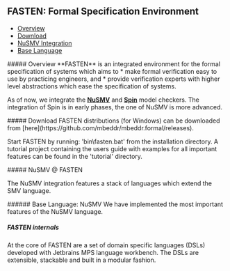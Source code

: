 ## FASTEN: Formal Specification Environment

* [Overview](#overview)  
* [Download](#download) 
* [NuSMV Integration](#nusmv_integration)
 * [Base Language](#nusmv_base_language)


<a name="overview"/>
##### Overview
**FASTEN** is an integrated environment for the formal specification of systems which aims to
* make formal verification easy to use by practicing engineers, and 
* provide verification experts with higher level abstractions which ease the specification of systems.

As of now, we integrate the **[NuSMV](http://nusmv.fbk.eu)** and **[Spin](http://http://spinroot.com/)** model checkers. 
The integration of Spin is in early phases, the one of NuSMV is more advanced.

<a name="download"/>
##### Download
FASTEN distributions (for Windows) can be downloaded from [here](https://github.com/mbeddr/mbeddr.formal/releases).

Start FASTEN by running: 'bin\fasten.bat' from the installation directory. 
A tutorial project containing the users guide with examples for all important features can be found in the 'tutorial' directory.

<a name="nusmv_integration"/>
##### NuSMV @ FASTEN

The NuSMV integration features a stack of languages which extend the SMV language. 

<a name="nusmv_base_language"/>
###### Base Language: NuSMV
We have implemented the most important features of the NuSMV language. 




##### FASTEN internals
At the core of FASTEN are a set of domain specific languages (DSLs) developed with Jetbrains MPS language workbench.
The DSLs are extensible, stackable and built in a modular fashion. 